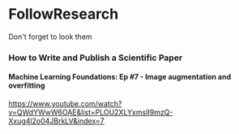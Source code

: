 # FollowResearch
Don't forget to look them

### How to Write and Publish a Scientific Paper

#### Machine Learning Foundations: Ep #7 - Image augmentation and overfitting
https://www.youtube.com/watch?v=QWdYWwW6OAE&list=PLOU2XLYxmsII9mzQ-Xxug4l2o04JBrkLV&index=7
